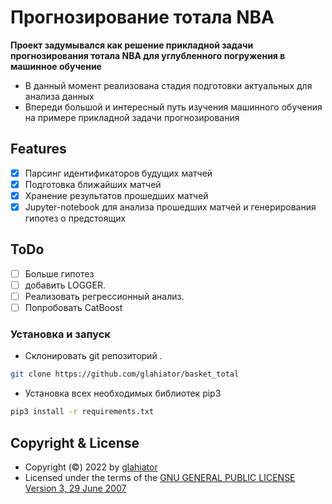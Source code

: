 # Прогнозирование тотала NBA
**Проект задумывался как решение прикладной задачи прогнозирования тотала NBA для углубленного погружения в машинное обучение**
- В данный момент реализована стадия подготовки актуальных для анализа данных
- Впереди большой и интересный путь изучения машинного обучения на примере прикладной задачи прогнозирования

## Features
- [X] Парсинг идентификаторов будущих матчей
- [X] Подготовка ближайших матчей
- [X] Хранение результатов прошедших матчей
- [X] Jupyter-notebook для анализа прошедших матчей и генерирования гипотез о предстоящих

## ToDo 
- [ ] Больше гипотез
- [ ] добавить LOGGER.
- [ ] Реализовать регрессионный анализ.
- [ ] Попробовать CatBoost

### Установка и запуск
- Склонировать git репозиторий .
```sh 
git clone https://github.com/glahiator/basket_total
```
- Установка всех необходимых библиотек pip3
```sh 
pip3 install -r requirements.txt
```

## Copyright & License
- Copyright (©) 2022 by [glahiator](https://github.com/glahiator)
- Licensed under the terms of the [GNU GENERAL PUBLIC LICENSE Version 3, 29 June 2007](./LICENSE)
